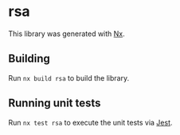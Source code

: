 # rsa

This library was generated with [Nx](https://nx.dev).

## Building

Run `nx build rsa` to build the library.

## Running unit tests

Run `nx test rsa` to execute the unit tests via [Jest](https://jestjs.io).
